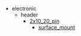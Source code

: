 * electronic
  * header
    * [2x10_20_pin](electronic/header/2x10_20_pin)
      * [surface_mount](electronic/header/2x10_20_pin/surface_mount)
